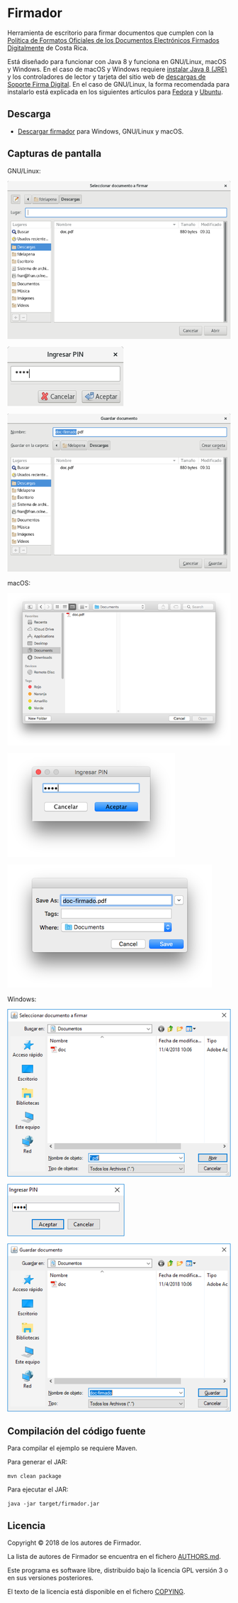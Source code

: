# Firmador

Herramienta de escritorio para firmar documentos que cumplen con la [Política
de Formatos Oficiales de los Documentos Electrónicos Firmados Digitalmente](
https://www.mifirmadigital.go.cr/wp-content/uploads/2016/03/DCFD-Política-de-Formato-Oficial-v1.0.pdf
) de Costa Rica.

Está diseñado para funcionar con Java 8 y funciona en GNU/Linux, macOS y
Windows. En el caso de macOS y Windows requiere [instalar Java 8 (JRE)](
http://www.oracle.com/technetwork/java/javase/downloads/index.html#JDK8) y los
controladores de lector y tarjeta del sitio web de
[descargas de Soporte Firma Digital](https://www.soportefirmadigital.com/sfdj/dl.aspx).
En el caso de GNU/Linux, la forma recomendada para instalarlo está explicada en
los siguientes artículos para
[Fedora](https://fran.cr/instalar-firma-digital-costa-rica-linux-fedora/) y
[Ubuntu](https://fran.cr/instalar-firma-digital-costa-rica-gnu-linux-ubuntu/).


## Descarga

- [Descargar firmador](https://firmador.app/firmador.jar)
  para Windows, GNU/Linux y macOS.


## Capturas de pantalla

GNU/Linux:

![Seleccionar documento](pantallazos/gnulinux-load.png)

![Ingresar PIN](pantallazos/gnulinux-pin.png)

![Guardar documento](pantallazos/gnulinux-save.png)

macOS:

![Seleccionar documento](pantallazos/macos-load.png)

![Ingresar PIN](pantallazos/macos-pin.png)

![Guardar documento](pantallazos/macos-save.png)

Windows:

![Seleccionar documento](pantallazos/windows-load.png)

![Ingresar PIN](pantallazos/windows-pin.png)

![Guardar documento](pantallazos/windows-save.png)


## Compilación del código fuente

Para compilar el ejemplo se requiere Maven.

Para generar el JAR:

`mvn clean package`

Para ejecutar el JAR:

`java -jar target/firmador.jar`


## Licencia

Copyright © 2018 de los autores de Firmador.

La lista de autores de Firmador se encuentra en el fichero
[AUTHORS.md](AUTHORS.md).

Este programa es software libre, distribuido bajo la licencia GPL versión 3 o
en sus versiones posteriores.

El texto de la licencia está disponible en el fichero [COPYING](COPYING).
